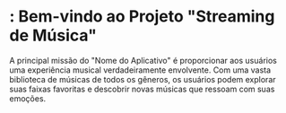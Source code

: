 # : Bem-vindo ao Projeto "Streaming de Música"

A principal missão do "Nome do Aplicativo" é proporcionar aos usuários uma experiência musical verdadeiramente envolvente. Com uma vasta biblioteca de músicas de todos os gêneros, os usuários podem explorar suas faixas favoritas e descobrir novas músicas que ressoam com suas emoções.
